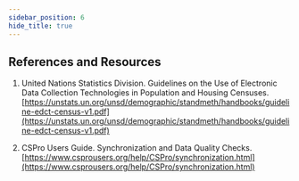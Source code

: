 ```yaml
---
sidebar_position: 6
hide_title: true
---
```



## References and Resources

1. United Nations Statistics Division. Guidelines on the Use of Electronic Data Collection Technologies in Population and Housing Censuses. [https://unstats.un.org/unsd/demographic/standmeth/handbooks/guideline-edct-census-v1.pdf](https://unstats.un.org/unsd/demographic/standmeth/handbooks/guideline-edct-census-v1.pdf)  



2. CSPro Users Guide. Synchronization and Data Quality Checks. [https://www.csprousers.org/help/CSPro/synchronization.html](https://www.csprousers.org/help/CSPro/synchronization.html)